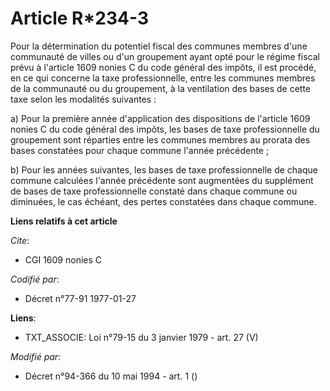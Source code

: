 # Article R*234-3

Pour la détermination du potentiel fiscal des communes membres d'une communauté de villes ou d'un groupement ayant opté pour
le régime fiscal prévu à l'article 1609 nonies C du code général des impôts, il est procédé, en ce qui concerne la taxe
professionnelle, entre les communes membres de la communauté ou du groupement, à la ventilation des bases de cette taxe selon
les modalités suivantes :

a) Pour la première année d'application des dispositions de l'article 1609 nonies C du code général des impôts, les bases de
taxe professionnelle du groupement sont réparties entre les communes membres au prorata des bases constatées pour chaque
commune l'année précédente ;

b) Pour les années suivantes, les bases de taxe professionnelle de chaque commune calculées l'année précédente sont
augmentées du supplément de bases de taxe professionnelle constaté dans chaque commune ou diminuées, le cas échéant, des
pertes constatées dans chaque commune.

**Liens relatifs à cet article**

_Cite_:

  - CGI 1609 nonies C

_Codifié par_:

  - Décret n°77-91 1977-01-27

**Liens**:

  - TXT_ASSOCIE: Loi n°79-15 du 3 janvier 1979 - art. 27 (V)

_Modifié par_:

  - Décret n°94-366 du 10 mai 1994 - art. 1 ()
